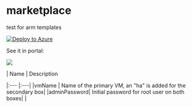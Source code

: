 # marketplace
test for arm templates

[![Deploy to Azure](http://azuredeploy.net/deploybutton.png)](https://azuredeploy.net/)

See it in portal:

<a href="https://portal.azure.com/#create/Microsoft.Template/uri/https%3A%2F%2Fraw.githubusercontent.com%2Fm-bogdan%2Fazure-test%2Fmaster%2Fmarketplace%2Fazuredeploy.json" target="_blank">
    <img src="http://azuredeploy.net/deploybutton.png"/>
</a>


| Name | Description

|:--- |:---|
|vmName | Name of the primary VM, an "ha" is added for the secondary box|
|adminPassword| Initial password for root user on both boxes|
|
